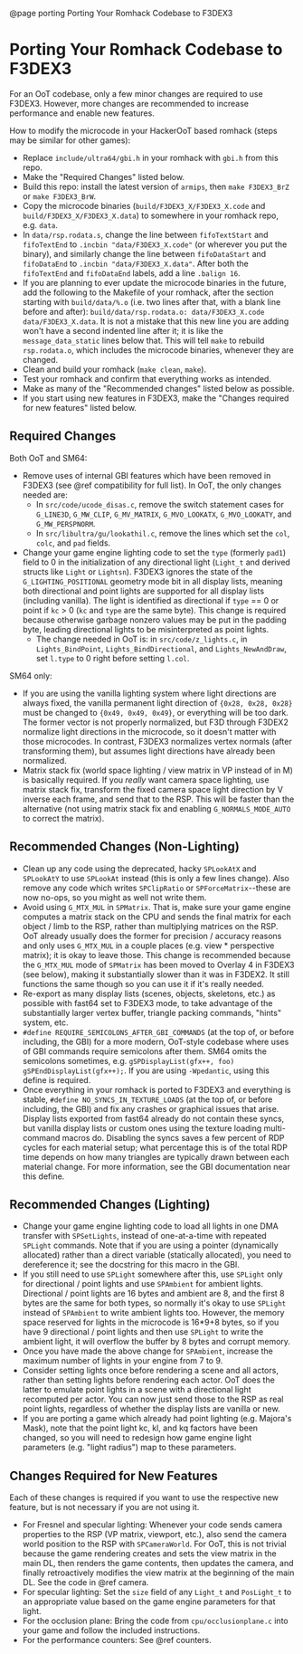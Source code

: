 @page porting Porting Your Romhack Codebase to F3DEX3

# Porting Your Romhack Codebase to F3DEX3

For an OoT codebase, only a few minor changes are required to use F3DEX3.
However, more changes are recommended to increase performance and enable new
features.

How to modify the microcode in your HackerOoT based romhack (steps may be
similar for other games):
- Replace `include/ultra64/gbi.h` in your romhack with `gbi.h` from this repo.
- Make the "Required Changes" listed below.
- Build this repo: install the latest version of `armips`, then `make
  F3DEX3_BrZ` or `make F3DEX3_BrW`.
- Copy the microcode binaries (`build/F3DEX3_X/F3DEX3_X.code` and
  `build/F3DEX3_X/F3DEX3_X.data`) to somewhere in your romhack repo, e.g. `data`.
- In `data/rsp.rodata.s`, change the line between `fifoTextStart` and
  `fifoTextEnd` to `.incbin "data/F3DEX3_X.code"` (or wherever you put the
  binary), and similarly change the line between `fifoDataStart` and
  `fifoDataEnd` to `.incbin "data/F3DEX3_X.data"`. After both the `fifoTextEnd`
  and `fifoDataEnd` labels, add a line `.balign 16`.
- If you are planning to ever update the microcode binaries in the future,
  add the following to the Makefile of your romhack, after the section starting
  with `build/data/%.o` (i.e. two lines after that, with a blank line before
  and after): `build/data/rsp.rodata.o: data/F3DEX3_X.code data/F3DEX3_X.data`.
  It is not a mistake that this new line you are adding won't have a second
  indented line after it; it is like the `message_data_static` lines below that.
  This will tell `make` to rebuild `rsp.rodata.o`, which includes the microcode
  binaries, whenever they are changed.
- Clean and build your romhack (`make clean`, `make`).
- Test your romhack and confirm that everything works as intended.
- Make as many of the "Recommended changes" listed below as possible.
- If you start using new features in F3DEX3, make the "Changes required for new
  features" listed below.

## Required Changes

Both OoT and SM64:

- Remove uses of internal GBI features which have been removed in F3DEX3 (see @ref compatibility for full list). In OoT, the only changes
  needed are:
    - In `src/code/ucode_disas.c`, remove the switch statement cases for
      `G_LINE3D`, `G_MW_CLIP`, `G_MV_MATRIX`, `G_MVO_LOOKATX`, `G_MVO_LOOKATY`,
      and `G_MW_PERSPNORM`.
    - In `src/libultra/gu/lookathil.c`, remove the lines which set the `col`,
      `colc`, and `pad` fields.
- Change your game engine lighting code to set the `type` (formerly `pad1`)
  field to 0 in the initialization of any directional light (`Light_t` and
  derived structs like `Light` or `Lightsn`). F3DEX3 ignores the state of the
  `G_LIGHTING_POSITIONAL` geometry mode bit in all display lists, meaning both
  directional and point lights are supported for all display lists (including
  vanilla). The light is identified as directional if `type` == 0 or point if
  `kc` > 0 (`kc` and `type` are the same byte). This change is required because
  otherwise garbage nonzero values may be put in the padding byte, leading
  directional lights to be misinterpreted as point lights.
    - The change needed in OoT is: in `src/code/z_lights.c`, in
      `Lights_BindPoint`, `Lights_BindDirectional`, and `Lights_NewAndDraw`, set
      `l.type` to 0 right before setting `l.col`.

SM64 only:

- If you are using the vanilla lighting system where light directions are always
  fixed, the vanilla permanent light direction of `{0x28, 0x28, 0x28}` must be
  changed to `{0x49, 0x49, 0x49}`, or everything will be too dark. The former
  vector is not properly normalized, but F3D through F3DEX2 normalize light
  directions in the microcode, so it doesn't matter with those microcodes. In
  contrast, F3DEX3 normalizes vertex normals (after transforming them), but
  assumes light directions have already been normalized.
- Matrix stack fix (world space lighting / view matrix in VP instead of in M) is
  basically required. If you *really* want camera space lighting, use matrix
  stack fix, transform the fixed camera space light direction by V inverse each
  frame, and send that to the RSP. This will be faster than the alternative (not
  using matrix stack fix and enabling `G_NORMALS_MODE_AUTO` to correct the
  matrix).

## Recommended Changes (Non-Lighting)

- Clean up any code using the deprecated, hacky `SPLookAtX` and `SPLookAtY` to
  use `SPLookAt` instead (this is only a few lines change). Also remove any
  code which writes `SPClipRatio` or `SPForceMatrix`--these are now no-ops, so
  you might as well not write them.
- Avoid using `G_MTX_MUL` in `SPMatrix`. That is, make sure your game engine
  computes a matrix stack on the CPU and sends the final matrix for each object
  / limb to the RSP, rather than multiplying matrices on the RSP. OoT already
  usually does the former for precision / accuracy reasons and only uses
  `G_MTX_MUL` in a couple places (e.g. view * perspective matrix); it is okay to
  leave those. This change is recommended because the `G_MTX_MUL` mode of
  `SPMatrix` has been moved to Overlay 4 in F3DEX3 (see below), making it
  substantially slower than it was in F3DEX2. It still functions the same though
  so you can use it if it's really needed.
- Re-export as many display lists (scenes, objects, skeletons, etc.) as possible
  with fast64 set to F3DEX3 mode, to take advantage of the substantially larger
  vertex buffer, triangle packing commands, "hints" system, etc.
- `#define REQUIRE_SEMICOLONS_AFTER_GBI_COMMANDS` (at the top of, or before
  including, the GBI) for a more modern, OoT-style codebase where uses of GBI
  commands require semicolons after them. SM64 omits the semicolons sometimes,
  e.g. `gSPDisplayList(gfx++, foo) gSPEndDisplayList(gfx++);`. If you are using
  `-Wpedantic`, using this define is required.
- Once everything in your romhack is ported to F3DEX3 and everything is stable,
  `#define NO_SYNCS_IN_TEXTURE_LOADS` (at the top of, or before including, the
  GBI) and fix any crashes or graphical issues that arise. Display lists
  exported from fast64 already do not contain these syncs, but vanilla display
  lists or custom ones using the texture loading multi-command macros do.
  Disabling the syncs saves a few percent of RDP cycles for each material setup;
  what percentage this is of the total RDP time depends on how many triangles
  are typically drawn between each material change. For more information, see
  the GBI documentation near this define.

## Recommended Changes (Lighting)

- Change your game engine lighting code to load all lights in one DMA transfer
  with `SPSetLights`, instead of one-at-a-time with repeated `SPLight` commands.
  Note that if you are using a pointer (dynamically allocated) rather than a
  direct variable (statically allocated), you need to dereference it; see the
  docstring for this macro in the GBI.
- If you still need to use `SPLight` somewhere after this, use `SPLight` only
  for directional / point lights and use `SPAmbient` for ambient lights.
  Directional / point lights are 16 bytes and ambient are 8, and the first 8
  bytes are the same for both types, so normally it's okay to use `SPLight`
  instead of `SPAmbient` to write ambient lights too. However, the memory space
  reserved for lights in the microcode is 16*9+8 bytes, so if you have 9
  directional / point lights and then use `SPLight` to write the ambient light,
  it will overflow the buffer by 8 bytes and corrupt memory.
- Once you have made the above change for `SPAmbient`, increase the maximum
  number of lights in your engine from 7 to 9.
- Consider setting lights once before rendering a scene and all actors, rather
  than setting lights before rendering each actor. OoT does the latter to
  emulate point lights in a scene with a directional light recomputed per actor.
  You can now just send those to the RSP as real point lights, regardless of
  whether the display lists are vanilla or new.
- If you are porting a game which already had point lighting (e.g. Majora's
  Mask), note that the point light kc, kl, and kq factors have been changed, so
  you will need to redesign how game engine light parameters (e.g. "light
  radius") map to these parameters.

## Changes Required for New Features

Each of these changes is required if you want to use the respective new feature,
but is not necessary if you are not using it.

- For Fresnel and specular lighting: Whenever your code sends camera properties
  to the RSP (VP matrix, viewport, etc.), also send the camera world position to
  the RSP with `SPCameraWorld`. For OoT, this is not trivial because the game
  rendering creates and sets the view matrix in the main DL, then renders the
  game contents, then updates the camera, and finally retroactively modifies the
  view matrix at the beginning of the main DL. See the code in @ref camera.
- For specular lighting: Set the `size` field of any `Light_t` and `PosLight_t`
  to an appropriate value based on the game engine parameters for that light.
- For the occlusion plane: Bring the code from `cpu/occlusionplane.c` into your
  game and follow the included instructions.
- For the performance counters: See @ref counters.

